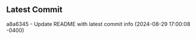 
## Latest Commit
a8a6345 - Update README with latest commit info (2024-08-29 17:00:08 -0400) <Yunxi-Zhou>
